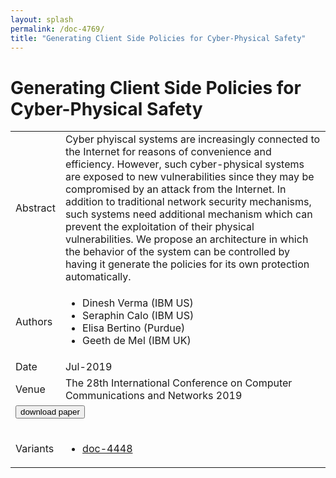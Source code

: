 ```yaml
---
layout: splash
permalink: /doc-4769/
title: "Generating Client Side Policies for Cyber-Physical Safety"
---
```


# Generating Client Side Policies for Cyber-Physical Safety

<table>
    <tbody>
    <tr>
        <td>Abstract</td>
        <td>Cyber phyiscal systems are increasingly connected to the Internet for reasons of convenience and efficiency. However, such cyber-physical systems are exposed to new vulnerabilities since they may be compromised by an attack from the Internet. In addition to traditional network security mechanisms, such systems need additional mechanism which can prevent the exploitation of their physical vulnerabilities. We propose an architecture in which the behavior of the system can be controlled by having it generate the policies for its own protection automatically.</td>
    </tr>
    <tr>
        <td>Authors</td>
        <td>
            <ul>
                <li>Dinesh Verma (IBM US)</li>
                <li>Seraphin Calo (IBM US)</li>
                <li>Elisa Bertino (Purdue)</li>
                <li>Geeth de Mel (IBM UK)</li>
            </ul>
        </td>
    </tr>
    <tr>
        <td>Date</td>
        <td>Jul-2019</td>
    </tr>
    <tr>
        <td>Venue</td>
        <td>The 28th International Conference on Computer Communications and Networks 2019</td>
    </tr>
        <tr>
            <td colspan="2">
                <form method="get" action="https://dais-ita.org/sites/default/files/3865.pdf">
                    <button type="submit">download paper</button>
                </form>
            </td>
        </tr>
        <tr>
            <td>Variants</td>
            <td>
                <ul>
                    <li><a href="${varId}">doc-4448</a></li>
                </ul>
            </td>
        </tr>
    </tbody>
</table>
